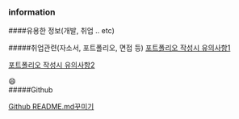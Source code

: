 ### information
####유용한 정보(개발, 취업 .. etc) 


#####취업관련(자소서, 포트폴리오, 면접 등)
[포트폴리오 작성시 유의사항1](https://okky.kr/article/368504?fbclid=IwAR3sSl4yCx9-33xLhfxvVfcKiuiNl88cQjL75mjvbNgrpPbGLgolQSHuCTU)

[포트폴리오 작성시 유의사항2](https://okky.kr/article/360170)


:smile: <br/>
#####Github

[Github README.md꾸미기](https://devhwi.tistory.com/40?category=707447)
